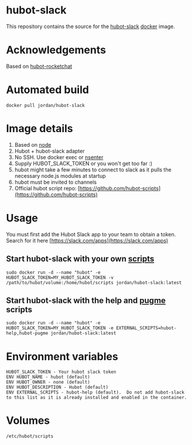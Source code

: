 hubot-slack
==============

This repository contains the source for the [hubot-slack](https://github.com/slackhq/hubot-slack) [docker](https://docker.io) image.

# Acknowledgements

Based on [hubot-rocketchat](https://github.com/RocketChat/hubot-rocketchat)

# Automated build

```
docker pull jordan/hubot-slack
```

# Image details

1. Based on [node](https://hub.docker.com/_/node/)
1. Hubot + hubot-slack adapter
1. No SSH.  Use docker exec or [nsenter](https://github.com/jpetazzo/nsenter)
1. Supply HUBOT_SLACK_TOKEN or you won't get too far :)
1. hubot might take a few minutes to connect to slack as it pulls the necessary node.js modules at startup
1. hubot must be invited to channels
1. Official hubot script repo: [https://github.com/hubot-scripts](https://github.com/hubot-scripts)

# Usage

You must first add the Hubot Slack app to your team to obtain a token.  Search for it here [https://slack.com/apps](https://slack.com/apps)

## Start hubot-slack with your own [scripts](https://github.com/github/hubot/blob/master/docs/scripting.md)
```
sudo docker run -d --name "hubot" -e HUBOT_SLACK_TOKEN=MY_HUBOT_SLACK_TOKEN -v /path/to/hubot/volume:/home/hubot/scripts jordan/hubot-slack:latest
```

## Start hubot-slack with the help and [pugme](https://github.com/hubot-scripts/hubot-pugme) scripts
```
sudo docker run -d --name "hubot" -e HUBOT_SLACK_TOKEN=MY_HUBOT_SLACK_TOKEN -e EXTERNAL_SCRIPTS=hubot-help,hubot-pugme jordan/hubot-slack:latest
```

# Environment variables
```
HUBOT_SLACK_TOKEN - Your hubot slack token
ENV HUBOT_NAME - hubot (default)
ENV HUBOT_OWNER - none (default)
ENV HUBOT_DESCRIPTION - Hubot (default)
ENV EXTERNAL_SCRIPTS - hubot-help (default).  Do not add hubot-slack to this list as it is already installed and enabled in the container.
```

# Volumes
```
/etc/hubot/scripts
```
